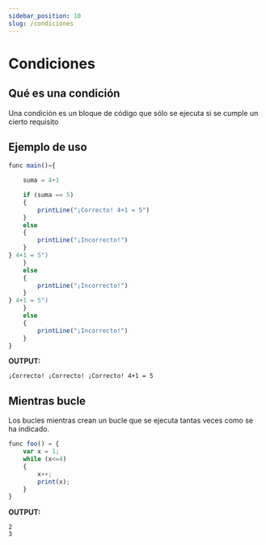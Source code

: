 ```yaml
---
sidebar_position: 10
slug: /condiciones
---
```


# Condiciones

## Qué es una condición

Una condición es un bloque de código que sólo se ejecuta si se cumple un cierto requisito

## Ejemplo de uso

```jsx
func main()={

    suma = 4+1

    if (suma == 5)
    {
        printLine("¡Correcto! 4+1 = 5")
    }
    else
    {
        printLine("¡Incorrecto!")
    }
} 4+1 = 5")
    }
    else
    {
        printLine("¡Incorrecto!")
    }
} 4+1 = 5")
    }
    else
    {
        printLine("¡Incorrecto!")
    }
}
```

**OUTPUT:**

`¡Correcto! ¡Correcto! ¡Correcto! 4+1 = 5`

## Mientras bucle

Los bucles mientras crean un bucle que se ejecuta tantas veces como se ha indicado.

```jsx
func foo() = {
    var x = 1;
    while (x<=4)
    {
        x++;
        print(x);
    }
}
```

**OUTPUT:**

```
2
3
```
